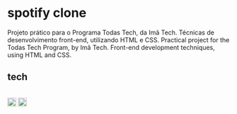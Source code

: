 # spotify clone
Projeto prático para o Programa Todas Tech, da Imã Tech. Técnicas de desenvolvimento front-end, utilizando HTML e CSS. 
Practical project for the Todas Tech Program, by Imã Tech. Front-end development techniques, using HTML and CSS.

## tech
<br>
<img src="https://cdn.jsdelivr.net/gh/devicons/devicon/icons/html5/html5-original.svg" width="20px" height="20px"/> <img src="https://cdn.jsdelivr.net/gh/devicons/devicon/icons/css3/css3-original.svg" width="20px" height="20px"/>
          

          

